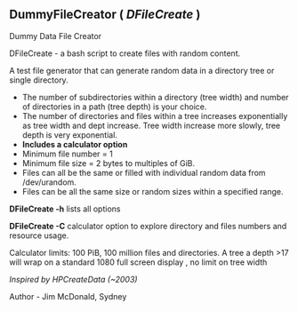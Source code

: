 ## DummyFileCreator ( *DFileCreate* )
Dummy Data File Creator

DFileCreate - a bash script to create files with random content. 

A test file generator that can generate random data in a directory tree or single directory.
* The number of subdirectories within a directory (tree width) and number of directories in a path (tree depth) is your choice.  
* The number of directories and files within a tree increases exponentially as tree width and dept increase. Tree width increase more slowly, tree depth is very exponential.
* __Includes a calculator option__ 
* Minimum file number = 1
* Minimum file size = 2 bytes to multiples of GiB. 
* Files can all be the same or filled with individual random data from /dev/urandom. 
* Files can be all the same size or random sizes within a specified range. 

  

__DFileCreate -h__ lists all options   

__DFileCreate -C__  calculator option to explore directory and files numbers and resource usage.

Calculator limits: 100 PiB, 100 million files and directories. A tree a depth >17 will wrap on a standard 1080 full screen display , no limit on tree width

_Inspired by HPCreateData (~2003)_
  
Author - Jim McDonald, Sydney 

